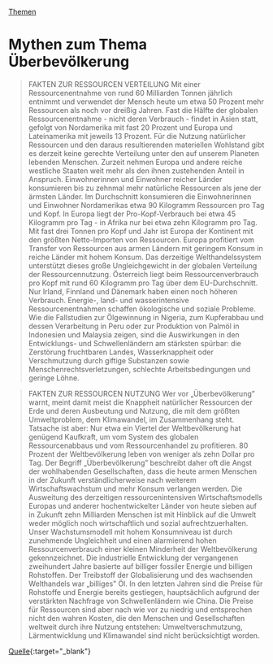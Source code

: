 [Themen](../themen.html)

# Mythen zum Thema Überbevölkerung


> FAKTEN ZUR RESSOURCEN VERTEILUNG
Mit einer Ressourcenentnahme von rund 60 Milliarden Tonnen jährlich entnimmt und verwendet der Mensch heute um etwa 50 Prozent mehr Ressourcen als noch vor dreißig Jahren. Fast die Hälfte der globalen Ressourcenentnahme - nicht deren Verbrauch - findet in Asien statt, gefolgt von Nordamerika mit fast 20 Prozent und Europa und Lateinamerika mit jeweils 13 Prozent.
Für die Nutzung natürlicher Ressourcen und den daraus resultierenden materiellen Wohlstand gibt es derzeit keine gerechte Verteilung unter den auf unserem Planeten lebenden Menschen. Zurzeit nehmen Europa und andere reiche westliche Staaten weit mehr als den ihnen zustehenden Anteil in Anspruch.
Einwohnerinnen und Einwohner reicher Länder konsumieren bis zu zehnmal mehr natürliche Ressourcen als jene der ärmsten Länder. Im Durchschnitt konsumieren die Einwohnerinnen und Einwohner Nordamerikas etwa 90 Kilogramm Ressourcen pro Tag und Kopf. In Europa liegt der Pro-Kopf-Verbrauch bei etwa 45 Kilogramm pro Tag - in Afrika nur bei etwa zehn Kilogramm pro Tag.
Mit fast drei Tonnen pro Kopf und Jahr ist Europa der Kontinent mit den größten Netto-Importen von Ressourcen. Europa profitiert vom Transfer von Ressourcen aus armen Ländern mit geringem Konsum in reiche Länder mit hohem Konsum. Das derzeitige Welthandelssystem unterstützt dieses große Ungleichgewicht in der globalen Verteilung der Ressourcennutzung.
Österreich liegt beim Ressourcenverbrauch pro Kopf mit rund 60 Kilogramm pro Tag über dem EU-Durchschnitt. Nur Irland, Finnland und Dänemark haben einen noch höheren Verbrauch.
Energie-, land- und wasserintensive Ressourcenentnahmen schaffen ökologische und soziale Probleme. Wie die Fallstudien zur Ölgewinnung in Nigeria, zum Kupferabbau und dessen Verarbeitung in Peru oder zur Produktion von Palmöl in Indonesien und Malaysia zeigen, sind die Auswirkungen in den Entwicklungs- und Schwellenländern am stärksten spürbar: die Zerstörung fruchtbaren Landes, Wasserknappheit oder Verschmutzung durch giftige Substanzen sowie Menschenrechtsverletzungen, schlechte Arbeitsbedingungen und geringe Löhne.

> FAKTEN ZUR RESSOURCEN NUTZUNG
Wer vor „Überbevölkerung” warnt, meint damit meist die Knappheit natürlicher Ressourcen der Erde und deren Ausbeutung und Nutzung, die mit dem größten Umweltproblem, dem Klimawandel, im Zusammenhang steht.
Tatsache ist aber: Nur etwa ein Viertel der Weltbevölkerung hat genügend Kaufkraft, um vom System des globalen Ressourcenabbaus und vom Ressourcenhandel zu profitieren. 80 Prozent der Weltbevölkerung leben von weniger als zehn Dollar pro Tag. Der Begriff „Überbevölkerung” beschreibt daher oft die Angst der wohlhabenden Gesellschaften, dass die heute armen Menschen in der Zukunft verständlicherweise nach weiterem Wirtschaftswachstum und mehr Konsum verlangen werden. Die Ausweitung des derzeitigen ressourcenintensiven Wirtschaftsmodells Europas und anderer hochentwickelter Länder von heute sieben auf in Zukunft zehn Milliarden Menschen ist mit Hinblick auf die Umwelt weder möglich noch wirtschaftlich und sozial aufrechtzuerhalten. Unser Wachstumsmodell mit hohem Konsumniveau ist durch zunehmende Ungleichheit und einen alarmierend hohen Ressourcenverbrauch einer kleinen Minderheit der Weltbevölkerung gekennzeichnet.
Die industrielle Entwicklung der vergangenen zweihundert Jahre basierte auf billiger fossiler Energie und billigen Rohstoffen. Der Treibstoff der Globalisierung und des wachsenden Welthandels war „billiges” Öl. In den letzten Jahren sind die Preise für Rohstoffe und Energie bereits gestiegen, hauptsächlich aufgrund der verstärkten Nachfrage von Schwellenländern wie China. Die Preise für Ressourcen sind aber nach wie vor zu niedrig und entsprechen nicht den wahren Kosten, die den Menschen und Gesellschaften weltweit durch ihre Nutzung entstehen: Umweltverschmutzung, Lärmentwicklung und Klimawandel sind nicht
berücksichtigt worden.

[Quelle](http://www.wernerboote.com/cms/wernerboote/index.php?idcatside=146){:target="_blank"}   